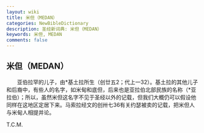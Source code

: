 ```yaml
---
layout: wiki
title: 米但（MEDAN）
categories: NewBibleDictionary
description: 圣经新词典: 米但（MEDAN）
keywords: 米但, MEDAN
comments: false
---
```


## 米但（MEDAN）

　　亚伯拉罕的儿子，由*基土拉所生（创廿五2；代上一32）。基土拉的其他儿子和后裔中，有些人的名字，如米甸和底但，后来也是亚拉伯北部民族的名称（*亚拉伯）；所以，虽然米但这名字不见于圣经以外的记载，但我们大概仍可以假设他同样在这地区定居下来。马索拉经文的创卅七36有关约瑟被卖的记载，把米但人与米甸人相提并论。

T.C.M.








